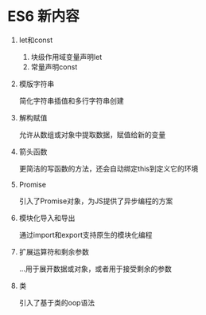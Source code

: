 # ES6 新内容

1. let和const

   1. 块级作用域变量声明let
   2. 常量声明const

2. 模版字符串

   简化字符串插值和多行字符串创建

3. 解构赋值

   允许从数组或对象中提取数据，赋值给新的变量

4. 箭头函数

   更简洁的写函数的方法，还会自动绑定this到定义它的环境

5. Promise

   引入了Promise对象，为JS提供了异步编程的方案

6. 模块化导入和导出

   通过import和export支持原生的模块化编程

7. 扩展运算符和剩余参数

   ...用于展开数据或对象，或者用于接受剩余的参数

8. 类

   引入了基于类的oop语法
